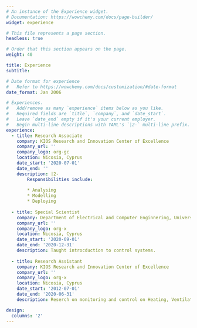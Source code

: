 ```yaml
---
# An instance of the Experience widget.
# Documentation: https://wowchemy.com/docs/page-builder/
widget: experience

# This file represents a page section.
headless: true

# Order that this section appears on the page.
weight: 40

title: Experience
subtitle:

# Date format for experience
#   Refer to https://wowchemy.com/docs/customization/#date-format
date_format: Jan 2006

# Experiences.
#   Add/remove as many `experience` items below as you like.
#   Required fields are `title`, `company`, and `date_start`.
#   Leave `date_end` empty if it's your current employer.
#   Begin multi-line descriptions with YAML's `|2-` multi-line prefix.
experience:
  - title: Research Associate
    company: KIOS Research and Innovation Center of Excellence
    company_url: ''
    company_logo: org-gc
    location: Nicosia, Cyprus
    date_start: '2020-07-01'
    date_end: ''
    description: |2-
        Responsibilities include:
        
        * Analysing
        * Modelling
        * Deploying
 
  - title: Special Scientist
    company: Department of Electrical and Computer Enginnering, University of Cyprus
    company_url: ''
    company_logo: org-x
    location: Nicosia, Cyprus
    date_start: '2020-09-01'
    date_end: '2020-12-31'
    description: Taught introcduction to control systems.
  
  - title: Research Assistant
    company: KIOS Research and Innovation Center of Excellence
    company_url: ''
    company_logo: org-x
    location: Nicosia, Cyprus
    date_start: '2012-07-01'
    date_end: '2020-06-31'
    description: Reserch on monitoring and control on Heating, Ventilation and Air-Conditioning systems.

design:
  columns: '2'
---
```

